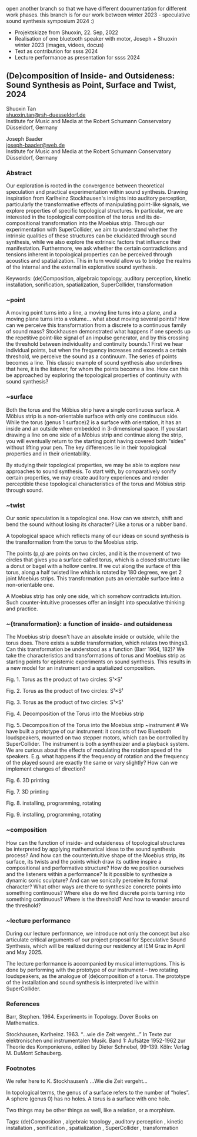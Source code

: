 open another branch so that we have different documentation for different work phases.
this branch is for our work between winter 2023 - speculative sound synthesis symposium 2024
:)

- Projektskizze from Shuoxin, 22. Sep, 2022
- Realisation of one bluetooth speaker with motor, Joseph + Shuoxin winter 2023 (images, videos, docus)
- Text as contribution for ssss 2024
- Lecture performance as presentation for ssss 2024


## (De)composition of Inside- and Outsideness: Sound Synthesis as Point, Surface and Twist, 2024

Shuoxin Tan <br>
shuoxin.tan@rsh-duesseldorf.de <br>
Institute for Music and Media at the Robert Schumann Conservatory Düsseldorf, Germany <br>

Joseph Baader <br>
joseph-baader@web.de <br>
Institute for Music and Media at the Robert Schumann Conservatory Düsseldorf, Germany <br>


### Abstract
Our exploration is rooted in the convergence between theoretical speculation and practical experimentation within sound synthesis. Drawing inspiration from Karlheinz Stockhausen's insights into auditory perception, particularly the transformative effects of manipulating point-like signals, we explore properties of specific topological structures. In particular, we are interested in the topological composition of the torus and its de-compositional transformation into the Moebius strip. Through our experimentation with SuperCollider, we aim to understand whether the intrinsic qualities of these structures can be elucidated through sound synthesis, while we also explore the extrinsic factors that influence their manifestation. Furthermore, we ask whether the certain contradictions and tensions inherent in topological properties can be perceived through acoustics and spatialization. This in turn would allow us to bridge the realms of the internal and the external in explorative sound synthesis.

Keywords: (de)Composition, algebraic topology, auditory perception, kinetic installation, sonification, spatialization, SuperCollider, transformation

### ~point
A moving point turns into a line, a moving line turns into a plane, and a moving plane turns into a volume… what about moving several points? How can we perceive this transformation from a discrete to a continuous family of sound mass? Stockhausen demonstrated what happens if one speeds up the repetitive point-like signal of an impulse generator, and by this crossing the threshold between individuality and continuity bounds.1 First we hear individual points, but when the frequency increases and exceeds a certain threshold, we perceive the sound as a continuum. The series of points becomes a line. This classic example of sound synthesis also underlines that here, it is the listener, for whom the points become a line. How can this be approached by exploring the topological properties of continuity with sound synthesis?

### ~surface
Both the torus and the Möbius strip have a single continuous surface. A Möbius strip is a non-orientable surface with only one continuous side. While the torus (genus 1 surface)2 is a surface with orientation, it has an inside and an outside when embedded in 3-dimensional space. If you start drawing a line on one side of a Möbius strip and continue along the strip, you will eventually return to the starting point having covered both "sides" without lifting your pen. The key differences lie in their topological properties and in their orientability.

By studying their topological properties, we may be able to explore new approaches to sound synthesis. To start with, by comparatively sonify certain properties, we may create auditory experiences and render perceptible these topological characteristics of the torus and Möbius strip through sound.

### ~twist
Our sonic speculation is a topological one. How can we stretch, shift and bend the sound without losing its character? Like a torus or a rubber band.

A topological space which reflects many of our ideas on sound synthesis is the transformation from the torus to the Moebius strip.

The points (p,q) are points on two circles, and it is the movement of two circles that gives you a surface called torus, which is a closed structure like a donut or bagel with a hollow centre. If we cut along the surface of this torus, along a half twisted line which is rotated by 180 degrees, we get 2 joint Moebius strips. This transformation puts an orientable surface into a non-orientable one.

A Moebius strip has only one side, which somehow contradicts intuition. Such counter-intuitive processes offer an insight into speculative thinking and practice.

### ~{transformation}: a function of inside- and outsideness
The Moebius strip doesn't have an absolute inside or outside, while the torus does. There exists a subtle transformation, which relates two things3. Can this transformation be understood as a function (Barr 1964, 182)? We take the characteristics and transformations of torus and Moebius strip as starting points for epistemic experiments on sound synthesis. This results in a new model for an instrument and a spatialized composition.


Fig. 1. Torus as the product of two circles: S¹×S¹

Fig. 2. Torus as the product of two circles: S¹×S¹

Fig. 3. Torus as the product of two circles: S¹×S¹

Fig. 4. Decomposition of the Torus into the Moebius strip

Fig. 5. Decomposition of the Torus into the Moebius strip
~instrument #
We have built a prototype of our instrument: it consists of two Bluetooth loudspeakers, mounted on two stepper motors, which can be controlled by SuperCollider. The instrument is both a synthesizer and a playback system. We are curious about the effects of modulating the rotation speed of the speakers. E.g. what happens if the frequency of rotation and the frequency of the played sound are exactly the same or vary slightly? How can we implement changes of direction?


Fig. 6. 3D printing

Fig. 7. 3D printing

Fig. 8. installing, programming, rotating

Fig. 9. installing, programming, rotating

### ~composition
How can the function of inside- and outsideness of topological structures be interpreted by applying mathematical ideas to the sound synthesis process? And how can the counterintuitive shape of the Moebius strip, its surface, its twists and the points which draw its outline inspire a compositional and performative structure? How do we position ourselves and the listeners within a performance? Is it possible to synthesize a dynamic sonic sculpture? And can we sonically perceive its formal character? What other ways are there to synthesize concrete points into something continuous? Where else do we find discrete points turning into something continuous? Where is the threshold? And how to wander around the threshold?

### ~lecture performance
During our lecture performance, we introduce not only the concept but also articulate critical arguments of our project proposal for Speculative Sound Synthesis, which will be realized during our residency at IEM Graz in April and May 2025.

The lecture performance is accompanied by musical interruptions. This is done by performing with the prototype of our instrument – two rotating loudspeakers, as the analogue of (de)composition of a torus. The prototype of the installation and sound synthesis is interpreted live within SuperCollider.

### References
Barr, Stephen. 1964. Experiments in Topology. Dover Books on Mathematics.

Stockhausen, Karlheinz. 1963. “…wie die Zeit vergeht…” In Texte zur elektronischen und instrumentalen Musik. Band 1: Aufsätze 1952-1962 zur Theorie des Komponierens, edited by Dieter Schnebel, 99-139. Köln: Verlag M. DuMont Schauberg.

### Footnotes
We refer here to K. Stockhausen’s …Wie die Zeit vergeht… 

In topological terms, the genus of a surface refers to the number of “holes”. A sphere (genus 0) has no holes. A torus is a surface with one hole. 

Two things may be other things as well, like a relation, or a morphism.

Tags: (de)Composition , algebraic topology , auditory perception , kinetic installation , sonification , spatialization , SuperCollider , transformation

